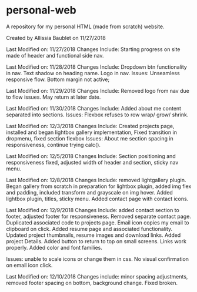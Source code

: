 # personal-web
A repository for my personal HTML (made from scratch) website.

Created by Allissia Baublet on 11/27/2018

Last Modified on: 11/27/2018
  Changes Include: Starting progress on site made of header and functional side nav.

Last Modified on: 11/28/2018
  Changes Include: Dropdown btn functionality in nav. Text shadow on heading name. Logo in nav.
  Issues: Unseamless responsive flow. Bottom margin not active;

Last Modified on: 11/29/2018
  Changes Include: Removed logo from nav due to flow issues. May return at later date.

Last Modified on: 11/30/2018
  Changes Include: Added about me content separated into sections.
  Issues: Flexbox refuses to row wrap/ grow/ shrink.

Last Modified on: 12/3/2018
  Changes Include: Created projects page, installed and began lightbox gallery implementation, Fixed transition in dropmenu, fixed section flexbox
  Issues: About me section spacing in responsiveness, continue trying calc().

Last Modified on: 12/5/2018
  Changes Include: Section positioning and responsiveness fixed, adjusted width of header and section, sticky nav menu.

Last Modified on: 12/8/2018
  Changes Include: removed lightgallery plugin. Began gallery from scratch in preparation for lightbox plugin, added img flex and padding, included transform and grayscale on img hover. Added lightbox plugin, titles, sticky menu. Added contact page with contact icons.

Last Modified on: 12/9/2018
  Changes Include: added contact section to footer, adjusted footer for responsiveness. Removed separate contact page. Duplicated associated code to projects page. Email icon copies my email to clipboard on click. Added resume page and associated functionality. Updated project thumbnails, resume images and download links. Added project Details. Added button to return to top on small screens. Links work properly. Added color and font families.

  Issues: unable to scale icons or change them in css. No visual confirmation on email icon click.

Last Modified on: 12/10/2018
  Changes include: minor spacing adjustments, removed footer spacing on bottom, background change. Fixed broken.
